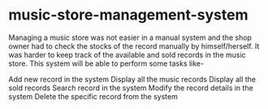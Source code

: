 # music-store-management-system
Managing a music store was not easier in a manual system and the shop owner had to check the stocks of the record manually by himself/herself. It was harder to keep track of the available and sold records in the music store. This system will be able to perform some tasks like-

Add new record in the system
Display all the music records
Display all the sold records
Search record in the system
Modify the record details in the system
Delete the specific record from the system

